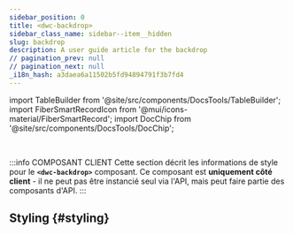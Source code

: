 ```yaml
---
sidebar_position: 0
title: <dwc-backdrop>
sidebar_class_name: sidebar--item__hidden
slug: backdrop
description: A user guide article for the backdrop
// pagination_prev: null
// pagination_next: null
_i18n_hash: a3daea6a11502b5fd94894791f3b7fd4
---
```

import TableBuilder from '@site/src/components/DocsTools/TableBuilder';
import FiberSmartRecordIcon from '@mui/icons-material/FiberSmartRecord';
import DocChip from '@site/src/components/DocsTools/DocChip';

<DocChip chip='shadow' />

<br />

:::info COMPOSANT CLIENT
Cette section décrit les informations de style pour le **`<dwc-backdrop>`** composant. Ce composant est **uniquement côté client** - il ne peut pas être instancié seul via l'API, mais peut faire partie des composants d'API.
:::

## Styling {#styling}

<TableBuilder name="dwc-backdrop" clientComponent />
